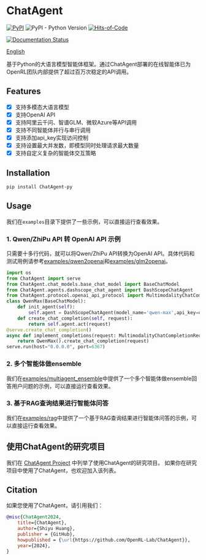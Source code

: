 # ChatAgent

[![PyPI](https://img.shields.io/pypi/v/ChatAgent-py)](https://pypi.org/project/ChatAgent-py/)
![PyPI - Python Version](https://img.shields.io/pypi/pyversions/ChatAgent-py)
[![Hits-of-Code](https://hitsofcode.com/github/OpenRL-Lab/ChatAgent?branch=main)](https://hitsofcode.com/github/OpenRL-Lab/ChatAgent/view?branch=main)

[![Documentation Status](https://readthedocs.org/projects/chatagent/badge/?version=latest)](https://chatagent.readthedocs.io/en/latest/?badge=latest)


[English](./README.md)

基于Python的大语言模型智能体框架。通过ChatAgent部署的在线智能体已为OpenRL团队内部提供了超过百万次稳定的API调用。

## Features

- [x] 支持多模态大语言模型
- [x] 支持OpenAI API
- [x] 支持阿里云千问、智谱GLM、微软Azure等API调用
- [x] 支持不同智能体并行与串行调用
- [x] 支持添加api_key实现访问控制
- [x] 支持设置最大并发数，即模型同时处理请求最大数量
- [x] 支持自定义复杂的智能体交互策略

## Installation

```bash
pip install ChatAgent-py
```

## Usage

我们在`examples`目录下提供了一些示例，可以直接运行查看效果。

### 1. Qwen/ZhiPu API 转 OpenAI API 示例

只需要十多行代码，就可以将Qwen/ZhiPu API转换为OpenAI API。具体代码和测试用例请参考[examples/qwen2openai](./examples/qwen2openai)和[examples/glm2openai](./examples/glm2openai)。
```python
import os
from ChatAgent import serve
from ChatAgent.chat_models.base_chat_model import BaseChatModel
from ChatAgent.agents.dashscope_chat_agent import DashScopeChatAgent
from ChatAgent.protocol.openai_api_protocol import MultimodalityChatCompletionRequest
class QwenMax(BaseChatModel):
    def init_agent(self):
        self.agent = DashScopeChatAgent(model_name='qwen-max',api_key=os.getenv("QWEN_API_KEY"))
    def create_chat_completion(self, request):
        return self.agent.act(request)
@serve.create_chat_completion()
async def implement_completions(request: MultimodalityChatCompletionRequest):
    return QwenMax().create_chat_completion(request)
serve.run(host="0.0.0.0", port=6367)
```

### 2. 多个智能体做ensemble

我们在[examples/multiagent_ensemble](./examples/multiagent_ensemble)中提供了一个多个智能体做ensemble回答用户问题的示例，可以直接运行查看效果。

### 3. 基于RAG查询结果进行智能体问答

我们在[examples/rag](./examples/rag)中提供了一个基于RAG查询结果进行智能体问答的示例，可以直接运行查看效果。

## 使用ChatAgent的研究项目

我们在 [ChatAgent Project](Project.md) 中列举了使用ChatAgent的研究项目。
如果你在研究项目中使用了ChatAgent，也欢迎加入该列表。

## Citation

如果您使用了ChatAgent，请引用我们：
```bibtex
@misc{ChatAgent2024,
    title={ChatAgent},
    author={Shiyu Huang},
    publisher = {GitHub},
    howpublished = {\url{https://github.com/OpenRL-Lab/ChatAgent}},
    year={2024},
}

